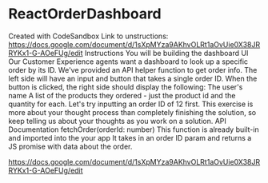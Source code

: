 # ReactOrderDashboard
Created with CodeSandbox
Link to unstructions:  https://docs.google.com/document/d/1sXpMYza9AKhvOLRt1aOvUie0X38JRRYKx1-G-AOeFUg/edit 
Instructions 
You will be building the dashboard UI 
Our Customer Experience agents want a dashboard to look up a specific order by its ID. We've provided an API helper function to get order info. 
The left side will have an input and button that takes a single order ID. When the button is clicked, the right side should display the following: The user's name 
A list of the products they ordered - just the product id and the quantity for each. 
Let's try inputting an order ID of 12 first. 
This exercise is more about your thought process than completely finishing the solution, so keep telling us about your thoughts as you work on a solution. 
API Documentation 
fetchOrder(orderId: number) 
This function is already built-in and imported into the your app 
It takes in an order ID param and returns a JS promise with data about the order.

https://docs.google.com/document/d/1sXpMYza9AKhvOLRt1aOvUie0X38JRRYKx1-G-AOeFUg/edit 
